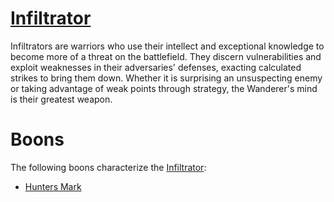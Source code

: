# [Infiltrator](Infiltrator.md)
Infiltrators are warriors who use their intellect and exceptional knowledge to become more of a threat on the battlefield. They discern vulnerabilities and exploit weaknesses in their adversaries' defenses, exacting calculated strikes to bring them down. Whether it is surprising an unsuspecting enemy or taking advantage of weak points through strategy, the Wanderer's mind is their greatest weapon.

# Boons
The following boons characterize the [Infiltrator](Infiltrator.md):

- [Hunters Mark](../../v1/Boons/Hunters%20Mark.md)